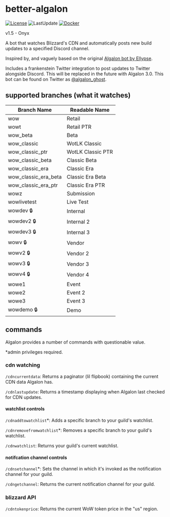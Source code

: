 # better-algalon
[![License](https://img.shields.io/badge/License-Apache_2.0-blue.svg)](https://opensource.org/licenses/Apache-2.0) ![LastUpdate](https://img.shields.io/github/last-commit/Ghostamoose/better-algalon?style=flat-square) [![Docker](https://github.com/Ghostamoose/better-algalon/actions/workflows/docker-publish.yml/badge.svg)](https://github.com/Ghostamoose/better-algalon/actions/workflows/docker-publish.yml)

v1.5 - Onyx

A bot that watches Blizzard's CDN and automatically posts new build updates to a specified Discord channel.

Inspired by, and vaguely based on the original [Algalon bot by Ellypse](https://github.com/Ellypse/Algalon).

Includes a frankenstein Twitter integration to post updates to Twitter alongside Discord. This will be replaced in the future with Algalon 3.0. This bot can be found on Twitter as [@algalon_ghost](https://twitter.kivatech.io).

## supported branches (what it watches)
| Branch Name | Readable Name |
| ----------- | ----------- |
| wow | Retail |
| wowt | Retail PTR |
| wow_beta | Beta |
| wow_classic | WotLK Classic |
| wow_classic_ptr | WotLK Classic PTR|
| wow_classic_beta | Classic Beta |
| wow_classic_era | Classic Era |
| wow_classic_era_beta | Classic Era Beta |
| wow_classic_era_ptr | Classic Era PTR |
| wowz | Submission |
| wowlivetest | Live Test|
| wowdev :lock: | Internal |
| wowdev2 :lock: | Internal 2 |
| wowdev3 :lock: | Internal 3 |
| wowv :lock: | Vendor |
| wowv2 :lock: | Vendor 2 |
| wowv3 :lock: | Vendor 3 |
| wowv4 :lock: | Vendor 4 |
| wowe1 | Event |
| wowe2 | Event 2 |
| wowe3 | Event 3 |
| wowdemo :lock: | Demo |


## commands

Algalon provides a number of commands with questionable value.

\*admin privileges required.

### cdn watching

`/cdncurrentdata`: Returns a paginator (lil flipbook) containing the current CDN data Algalon has.

`/cdnlastupdate`: Returns a timestamp displaying when Algalon last checked for CDN updates.

#### watchlist controls

`/cdnaddtowatchlist`*: Adds a specific branch to your guild's watchlist.

`/cdnremovefromwatchlist`*: Removes a specific branch to your guild's watchlist.

`/cdnwatchlist`: Returns your guild's current watchlist.

#### notifcation channel controls

`/cdnsetchannel`*: Sets the channel in which it's invoked as the notification channel for your guild.

`/cdngetchannel`: Returns the current notification channel for your guild.

### blizzard API

`/cdntokenprice`: Returns the current WoW token price in the "us" region.

